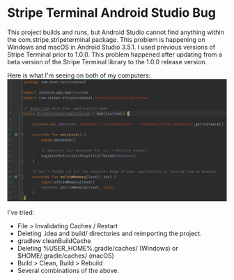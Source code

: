 # Stripe Terminal Android Studio Bug

This project builds and runs, but Android Studio cannot find anything within the com.stripe.stripeterminal package. This problem is happening on Windows and macOS in Android Studio 3.5.1. I used previous versions of Stripe Terminal prior to 1.0.0. This problem happened after updating from a beta version of the Stripe Terminal library to the 1.0.0 release version.

Here is what I'm seeing on both of my computers:
![Screenshot](./screenshot.PNG)

I've tried:
- File > Invalidating Caches / Restart
- Deleting .idea and build/ directories and reimporting the project.
- gradlew cleanBuildCache
- Deleting %USER_HOME%\.gradle/caches/ (Windows) or $HOME/.gradle/caches/ (macOS)
- Build > Clean, Build > Rebuild
- Several combinations of the above.
